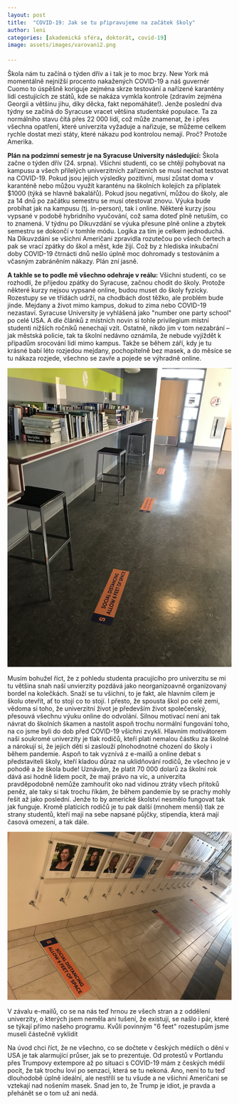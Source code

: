 ```yaml
---
layout: post
title:  "COVID-19: Jak se tu připravujeme na začátek školy"
author: leni
categories: [akademická sféra, doktorát, covid-19]
image: assets/images/varovani2.png

---
```


Škola nám tu začíná o týden dřív a i tak je to moc brzy. New York má momentálně nejnižší procento nakažených COVID-19 a náš guvernér Cuomo to úspěšně koriguje zejména skrze testování a nařízené karantény lidí cestujících ze států, kde se nakáza vymkla kontrole (zdravím zejména Georgii a většinu jihu, díky děcka, fakt nepomáháte!). Jenže poslední dva týdny se začíná do Syracuse vracet většina studentské populace. Ta za normálního stavu čítá přes 22 000 lidí, což může znamenat, že i přes všechna opatření, které univerzita vyžaduje a nařizuje, se můžeme celkem rychle dostat mezi státy, které nákazu pod kontrolou nemají. Proč? Protože Amerika.

**Plán na podzimní semestr je na Syracuse University následující:** Škola začne o týden dřív (24. srpna). Všichni studenti, co se chtějí pohybovat na kampusu a všech přilelých univerzitních zařízeních se musí nechat testovat na COVID-19. Pokud jsou jejich výsledky pozitivní, musí zůstat doma v karanténě nebo můžou využít karanténu na školních kolejích za příplatek $1000 (týká se hlavně bakalářů). Pokud jsou negativní, můžou do školy, ale za 14 dnů po začátku semestru se musí otestovat znovu. Výuka bude probíhat jak na kampusu (tj. in-person), tak i online. Některé kurzy jsou vypsané v podobě hybridního vyučování, což sama doteď plně netuším, co to znamená. V týdnu po Díkuvzdání se výuka přesune plně online a zbytek semestru se dokončí v tomhle módu. Logika za tím je celkem jednoduchá. Na Díkuvzdání se všichni Američani zpravidla rozutečou po všech čertech a pak se vrací zpátky do škol a měst, kde žijí. Což by z hlediska inkubační doby COVID-19 čtrnácti dnů nešlo úplně moc dohromady s testováním a včasným zabráněním nákazy. Plán zní jasně.

**A takhle se to podle mě všechno odehraje v reálu:** Všichni studenti, co se rozhodli, že přijedou zpátky do Syracuse, začnou chodit do školy. Protože některé kurzy nejsou vypsané online, budou muset do školy fyzicky. Rozestupy se ve třídách udrží, na chodbách dost těžko, ale problém bude jinde. Mejdany a život mimo kampus, dokud to zima nebo COVID-19 nezastaví. Syracuse University je vyhlášená jako "number one party school" po celé USA. A dle článků z místních novin si tohle privilegium místní studenti nižších ročníků nenechají vzít. Ostatně, nikdo jim v tom nezabrání – jak městská policie, tak ta školní nedávno oznámila, že nebude vyjíždět k případům srocování lidí mimo kampus. Takže se během září, kdy je tu krásné babí léto rozjedou mejdany, pochopitelně bez masek, a do měsíce se tu nákaza rozjede, všechno se zavře a pojede se výhradně online.

<img src="/assets/images/stickers.png">

Musím bohužel říct, že z pohledu studenta pracujícího pro univerzitu se mi tu většina snah naší unvierzity pozdává jako neorganizoavně organizovaný bordel na kolečkách. Snaží se tu všichni, to je fakt, ale hlavním cílem je školu otevřít, ať to stojí co to stojí. I přesto, že spousta škol po celé zemi, vědoma si toho, že univerzitní život je především život společenský, přesouvá všechnu výuku online do odvolání. Silnou motivací není ani tak návrat do školních škamen a nastolit aspoň trochu normální fungování toho, na co jsme byli do dob před COVID-19 všichni zvyklí. Hlavním motivátorem naší soukromé univerzity je tlak rodičů, kteří platí nemalou částku za školné a nárokují si, že jejich děti si zaslouží plnohodnotné chození do školy i během pandemie. Aspoň to tak vyznívá z e-mailů a online debat s představiteli školy, kteří kladou důraz na uklidňování rodičů, že všechno je v pohodě a že škola bude! Uznávám, že platit 70 000 dolarů za školní rok dává asi hodně lidem pocit, že mají právo na víc, a univerzita pravděpodobně nemůže zamhouřit oko nad vidinou ztráty všech přítoků peněz, ale taky si tak trochu říkám, že během pandemie by se prachy mohly řešit až jako poslední. Jenže to by americké školství nesmělo fungovat tak jak funguje. Kromě platících rodičů je tu pak další  (mnohem menší) tlak ze strany studentů, kteří mají na sebe napsané půjčky, stipendia, která mají časová omezení, a tak dále.



<img src="/assets/images/morestickers.png">

V závalu e-mailů, co se na nás teď hrnou ze všech stran a z oddělení univerzity, o kterých jsem neměla ani tušení, že existují, se našlo i pár, které se týkají přímo našeho programu. Kvůli povinným "6 feet" rozestupům jsme museli částečně vyklidit 




Na úvod chci říct, že ne všechno, co se dočtete v českých médiích o dění v USA je tak alarmující průser, jak se to prezentuje. Od protestů v Portlandu přes Trumpovy extempore až po situaci s COVID-19 mám z českých médií pocit, že tak trochu loví po senzaci, která se tu nekoná. Ano, není to tu teď dlouhodobě úplně ideální, ale nestřílí se tu všude a ne všichni Američani se vztekají nad nošením masek. Snad jen to, že Trump je idiot, je pravda a přehánět se o tom už ani nedá.
